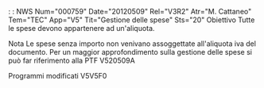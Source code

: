  :  : NWS Num="000759" Date="20120509" Rel="V3R2" Atr="M. Cattaneo" Tem="TEC" App="V5" Tit="Gestione delle spese" Sts="20"
Obiettivo
Tutte le spese devono appartenere ad un'aliquota.

Nota
Le spese senza importo non venivano assoggettate all'aliquota iva del documento.
Per un maggior approfondimento sulla gestione delle spese si può far riferimento alla PTF V520509A

Programmi modificati
V5V5F0
